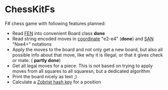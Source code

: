 # ChessKitFs
F# chess game with following features planned:
 * Read [FEN](http://en.wikipedia.org/wiki/Forsyth%E2%80%93Edwards_Notation) into convenient Board class **done**
 * Read string encoded moves in [coordinate](http://en.wikipedia.org/wiki/Chess_notation) "e2-e4" (**done**) and [SAN](http://en.wikipedia.org/wiki/Algebraic_notation_(chess)) "Nxe4+" notations
 * Apply the moves to the board and not only get a new board, but also all possible info about that move, like why it is illegal, or that it gives check or mate. ( **partly done**)
 * Get all legal moves for a piece. This is not based on trying to apply moves from all squares to all squaresn, but a dedicated algorithm
 * Print the board nicely as text ;)
 * Calculate a [Zobrist hash key](http://en.wikipedia.org/wiki/Zobrist_hashing) for a position
 
 
